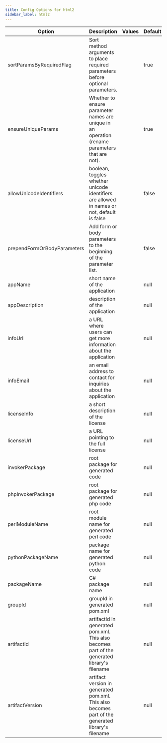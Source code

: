 ```yaml
---
title: Config Options for html2
sidebar_label: html2
---
```


| Option | Description | Values | Default |
| ------ | ----------- | ------ | ------- |
|sortParamsByRequiredFlag|Sort method arguments to place required parameters before optional parameters.| |true|
|ensureUniqueParams|Whether to ensure parameter names are unique in an operation (rename parameters that are not).| |true|
|allowUnicodeIdentifiers|boolean, toggles whether unicode identifiers are allowed in names or not, default is false| |false|
|prependFormOrBodyParameters|Add form or body parameters to the beginning of the parameter list.| |false|
|appName|short name of the application| |null|
|appDescription|description of the application| |null|
|infoUrl|a URL where users can get more information about the application| |null|
|infoEmail|an email address to contact for inquiries about the application| |null|
|licenseInfo|a short description of the license| |null|
|licenseUrl|a URL pointing to the full license| |null|
|invokerPackage|root package for generated code| |null|
|phpInvokerPackage|root package for generated php code| |null|
|perlModuleName|root module name for generated perl code| |null|
|pythonPackageName|package name for generated python code| |null|
|packageName|C# package name| |null|
|groupId|groupId in generated pom.xml| |null|
|artifactId|artifactId in generated pom.xml. This also becomes part of the generated library's filename| |null|
|artifactVersion|artifact version in generated pom.xml. This also becomes part of the generated library's filename| |null|
